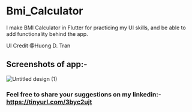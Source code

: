 # Bmi_Calculator

I make BMI Calculator in Flutter for practicing my UI skills, and be able to add functionality behind the app. 

UI Credit @Huong D. Tran

## Screenshots of app:- 

![Untitled design (1)](https://user-images.githubusercontent.com/99192107/183237248-88d997fb-0c82-4f82-8365-3d8387c200de.png)


### Feel free to share your suggestions on my linkedin:- https://tinyurl.com/3byc2ujt
